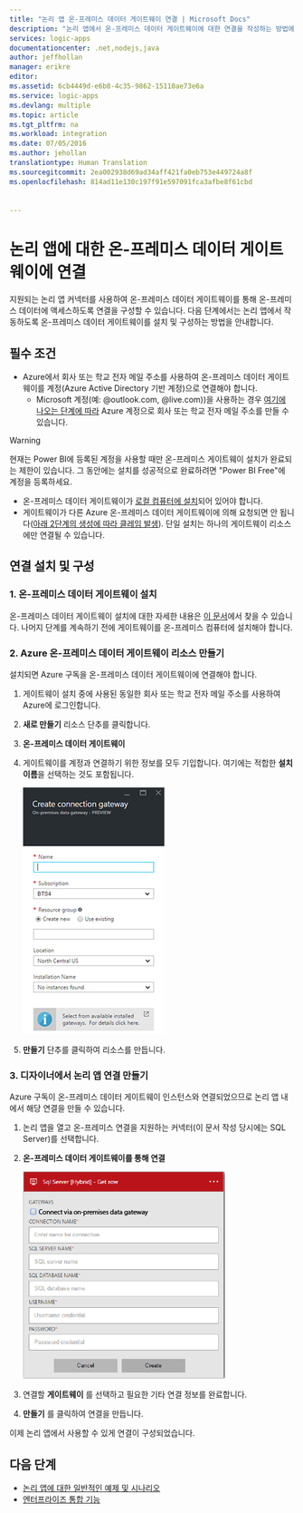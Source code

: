 ```yaml
---
title: "논리 앱 온-프레미스 데이터 게이트웨이 연결 | Microsoft Docs"
description: "논리 앱에서 온-프레미스 데이터 게이트웨이에 대한 연결을 작성하는 방법에 대한 정보입니다."
services: logic-apps
documentationcenter: .net,nodejs,java
author: jeffhollan
manager: erikre
editor: 
ms.assetid: 6cb4449d-e6b8-4c35-9862-15110ae73e6a
ms.service: logic-apps
ms.devlang: multiple
ms.topic: article
ms.tgt_pltfrm: na
ms.workload: integration
ms.date: 07/05/2016
ms.author: jehollan
translationtype: Human Translation
ms.sourcegitcommit: 2ea002938d69ad34aff421fa0eb753e449724a8f
ms.openlocfilehash: 814ad11e130c197f91e597091fca3afbe8f61cbd


---
```

# <a name="connect-to-the-on-premises-data-gateway-for-logic-apps"></a>논리 앱에 대한 온-프레미스 데이터 게이트웨이에 연결
지원되는 논리 앱 커넥터를 사용하여 온-프레미스 데이터 게이트웨이를 통해 온-프레미스 데이터에 액세스하도록 연결을 구성할 수 있습니다.  다음 단계에서는 논리 앱에서 작동하도록 온-프레미스 데이터 게이트웨이를 설치 및 구성하는 방법을 안내합니다.

## <a name="prerequisites"></a>필수 조건
* Azure에서 회사 또는 학교 전자 메일 주소를 사용하여 온-프레미스 데이터 게이트웨이를 계정(Azure Active Directory 기반 계정)으로 연결해야 합니다.
  * Microsoft 계정(예: @outlook.com, @live.com))을 사용하는 경우 [여기에 나오는 단계에 따라](../virtual-machines/virtual-machines-windows-create-aad-work-id.md#locate-your-default-directory-in-the-azure-classic-portal) Azure 계정으로 회사 또는 학교 전자 메일 주소를 만들 수 있습니다.

> [!WARNING]
> 현재는 Power BI에 등록된 계정을 사용할 때만 온-프레미스 게이트웨이 설치가 완료되는 제한이 있습니다.  그 동안에는 설치를 성공적으로 완료하려면 "Power BI Free"에 계정을 등록하세요.
> 
> 

* 온-프레미스 데이터 게이트웨이가 [로컬 컴퓨터에 설치](app-service-logic-gateway-install.md)되어 있어야 합니다.
* 게이트웨이가 다른 Azure 온-프레미스 데이터 게이트웨이에 의해 요청되면 안 됩니다([아래 2단계의 생성에 따라 클레임 발생](#2-create-an-azure-on-premises-data-gateway-resource)). 단일 설치는 하나의 게이트웨이 리소스에만 연결될 수 있습니다.

## <a name="installing-and-configuring-the-connection"></a>연결 설치 및 구성
### <a name="1-install-the-on-premises-data-gateway"></a>1. 온-프레미스 데이터 게이트웨이 설치
온-프레미스 데이터 게이트웨이 설치에 대한 자세한 내용은 [이 문서](app-service-logic-gateway-install.md)에서 찾을 수 있습니다.  나머지 단계를 계속하기 전에 게이트웨이를 온-프레미스 컴퓨터에 설치해야 합니다.

### <a name="2-create-an-azure-on-premises-data-gateway-resource"></a>2. Azure 온-프레미스 데이터 게이트웨이 리소스 만들기
설치되면 Azure 구독을 온-프레미스 데이터 게이트웨이에 연결해야 합니다.

1. 게이트웨이 설치 중에 사용된 동일한 회사 또는 학교 전자 메일 주소를 사용하여 Azure에 로그인합니다.
2. **새로 만들기** 리소스 단추를 클릭합니다.
3.  **온-프레미스 데이터 게이트웨이**
4. 게이트웨이를 계정과 연결하기 위한 정보를 모두 기입합니다. 여기에는 적합한 **설치 이름**을 선택하는 것도 포함됩니다.
   
    ![온-프레미스 데이터 게이트웨이 연결][1]
5. **만들기** 단추를 클릭하여 리소스를 만듭니다.

### <a name="3-create-a-logic-app-connection-in-the-designer"></a>3. 디자이너에서 논리 앱 연결 만들기
Azure 구독이 온-프레미스 데이터 게이트웨이 인스턴스와 연결되었으므로 논리 앱 내에서 해당 연결을 만들 수 있습니다.

1. 논리 앱을 열고 온-프레미스 연결을 지원하는 커넥터(이 문서 작성 당시에는 SQL Server)를 선택합니다.
2.  **온-프레미스 데이터 게이트웨이를 통해 연결**
   
    ![논리 앱 디자이너 게이트웨이 만들기][2]
3. 연결할 **게이트웨이** 를 선택하고 필요한 기타 연결 정보를 완료합니다.
4. **만들기** 를 클릭하여 연결을 만듭니다.

이제 논리 앱에서 사용할 수 있게 연결이 구성되었습니다.  

## <a name="next-steps"></a>다음 단계
* [논리 앱에 대한 일반적인 예제 및 시나리오](app-service-logic-examples-and-scenarios.md)
* [엔터프라이즈 통합 기능](app-service-logic-enterprise-integration-overview.md)

<!-- Image references -->
[1]: ./media/app-service-logic-gateway-connection/createblade.PNG
[2]: ./media/app-service-logic-gateway-connection/blankconnection.PNG
[3]: ./media/app-service-logic-gateway-connection/checkbox.PNG



<!--HONumber=Nov16_HO3-->


